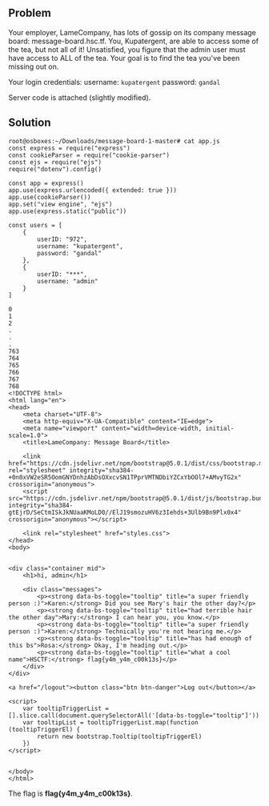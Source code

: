 ## Problem ##

Your employer, LameCompany, has lots of gossip on its company message board: message-board.hsc.tf. You, Kupatergent, are able to access some of the tea, but not all of it! Unsatisfied, you figure that the admin user must have access to ALL of the tea. Your goal is to find the tea you've been missing out on.

Your login credentials: username: `kupatergent` password: `gandal`

Server code is attached (slightly modified).

## Solution ##

```console
root@osboxes:~/Downloads/message-board-1-master# cat app.js 
const express = require("express")
const cookieParser = require("cookie-parser")
const ejs = require("ejs")
require("dotenv").config()

const app = express()
app.use(express.urlencoded({ extended: true }))
app.use(cookieParser())
app.set("view engine", "ejs")
app.use(express.static("public"))

const users = [
    {
        userID: "972",
        username: "kupatergent",
        password: "gandal"
    },
    {
        userID: "***",
        username: "admin"
    }
]
```


```console
0
1
2
.
.
.
763
764
765
766
767
768
<!DOCTYPE html>
<html lang="en">
<head>
    <meta charset="UTF-8">
    <meta http-equiv="X-UA-Compatible" content="IE=edge">
    <meta name="viewport" content="width=device-width, initial-scale=1.0">
    <title>LameCompany: Message Board</title>

    <link href="https://cdn.jsdelivr.net/npm/bootstrap@5.0.1/dist/css/bootstrap.min.css" rel="stylesheet" integrity="sha384-+0n0xVW2eSR5OomGNYDnhzAbDsOXxcvSN1TPprVMTNDbiYZCxYbOOl7+AMvyTG2x" crossorigin="anonymous">
    <script src="https://cdn.jsdelivr.net/npm/bootstrap@5.0.1/dist/js/bootstrap.bundle.min.js" integrity="sha384-gtEjrD/SeCtmISkJkNUaaKMoLD0//ElJ19smozuHV6z3Iehds+3Ulb9Bn9Plx0x4" crossorigin="anonymous"></script>

    <link rel="stylesheet" href="styles.css">
</head>
<body>
     

<div class="container mid">
    <h1>hi, admin</h1>

    <div class="messages">
        <p><strong data-bs-toggle="tooltip" title="a super friendly person :)">Karen:</strong> Did you see Mary's hair the other day?</p>
        <p><strong data-bs-toggle="tooltip" title="had terrible hair the other day">Mary:</strong> I can hear you, you know.</p>
        <p><strong data-bs-toggle="tooltip" title="a super friendly person :)">Karen:</strong> Technically you're not hearing me.</p>
        <p><strong data-bs-toggle="tooltip" title="has had enough of this bs">Rosa:</strong> Okay, I'm heading out.</p>
        <p><strong data-bs-toggle="tooltip" title="what a cool name">HSCTF:</strong> flag{y4m_y4m_c00k13s}</p>
    </div>
</div>

<a href="/logout"><button class="btn btn-danger">Log out</button></a>

<script>
    var tooltipTriggerList = [].slice.call(document.querySelectorAll('[data-bs-toggle="tooltip"]'))
    var tooltipList = tooltipTriggerList.map(function (tooltipTriggerEl) {
        return new bootstrap.Tooltip(tooltipTriggerEl)
    })
</script>


</body>
</html> 
```

The flag is **flag{y4m_y4m_c00k13s}**.
